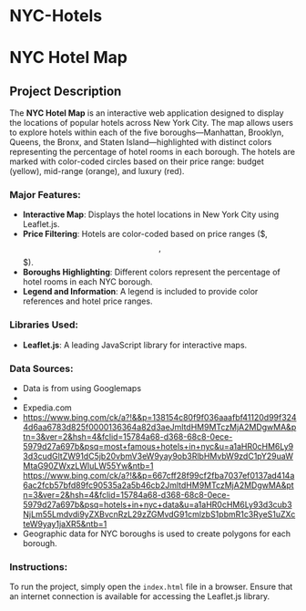 # NYC-Hotels
# NYC Hotel Map

## Project Description

The **NYC Hotel Map** is an interactive web application designed to display the locations of popular hotels across New York City. The map allows users to explore hotels within each of the five boroughs—Manhattan, Brooklyn, Queens, the Bronx, and Staten Island—highlighted with distinct colors representing the percentage of hotel rooms in each borough. The hotels are marked with color-coded circles based on their price range: budget (yellow), mid-range (orange), and luxury (red). 

### Major Features:
- **Interactive Map**: Displays the hotel locations in New York City using Leaflet.js.
- **Price Filtering**: Hotels are color-coded based on price ranges ($, $$, $$$).
- **Boroughs Highlighting**: Different colors represent the percentage of hotel rooms in each NYC borough.
- **Legend and Information**: A legend is included to provide color references and hotel price ranges.
  
### Libraries Used:
- **Leaflet.js**: A leading JavaScript library for interactive maps.

### Data Sources:
- Data is from using Googlemaps
- 
- Expedia.com
- https://www.bing.com/ck/a?!&&p=138154c80f9f036aaafbf41120d99f3244d6aa6783d825f0000136364a82d3aeJmltdHM9MTczMjA2MDgwMA&ptn=3&ver=2&hsh=4&fclid=15784a68-d368-68c8-0ece-5979d27a697b&psq=most+famous+hotels+in+nyc&u=a1aHR0cHM6Ly93d3cudGltZW91dC5jb20vbmV3eW9yay9ob3RlbHMvbW9zdC1pY29uaWMtaG90ZWxzLWluLW55Yw&ntb=1
https://www.bing.com/ck/a?!&&p=667cff28f99cf2fba7037ef0137ad414a6ac2fcb57bfd89fc90535a2a5b46cb2JmltdHM9MTczMjA2MDgwMA&ptn=3&ver=2&hsh=4&fclid=15784a68-d368-68c8-0ece-5979d27a697b&psq=hotels+in+nyc+data&u=a1aHR0cHM6Ly93d3cub3NjLm55Lmdvdi9yZXBvcnRzL29zZGMvdG91cmlzbS1pbmR1c3RyeS1uZXcteW9yay1jaXR5&ntb=1
- Geographic data for NYC boroughs is used to create polygons for each borough.

### Instructions:
To run the project, simply open the `index.html` file in a browser. Ensure that an internet connection is available for accessing the Leaflet.js library.
